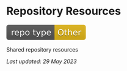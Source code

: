# Repository Resources

<a href="https://github.com/Wycott/RepositoryResources/blob/main/REPOTYPE.md"><img src="https://raw.githubusercontent.com/Wycott/RepositoryResources/main/Graphics/repo%20type-Other-yellow.svg" title="Other" alt="Other"></a>

Shared repository resources

*Last updated: 29 May 2023*
